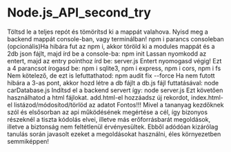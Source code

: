 # Node.js_API_second_try

Töltsd le a teljes repót és tömörítsd ki a mappát valahova.
Nyisd meg a backend mappát console-ban, vagy terminálban!
npm i parancs consoleban
(opcionális)Ha hibára fut az npm i, akkor töröld ki a modules mappát és a 2db json fájlt, majd írd be a console-ba: npm init Lassan nyomkodd az entert, majd az entry pointhoz írd be: server.js Entert nyomogasd végig! Ezt a 4 parancsot írogasd be: npm i sqlite3, npm i express, npm i cors, npm i fs Nem kötelező, de ezt is lefuttathatod: npm audit fix --force
Ha nem futott hibára a 3-as pont, akkor hozd létre a db fájlt a db.js fájl futtatásával: node carDatabase.js
Indítsd el a backend servert így: node server.js
Ezt követően használhatod a html fájlokat. add.html-el hozzáadsz új rekordot, index.html-el listázod/módosítod/törlöd az adatot
Fontos!!! Mivel a tananyag kezdőknek szól és elsősorban az api működésének megértése a cél, így bizonyos részeknél a tiszta kódolás elvei, illetve más erőforrásbarát megoldások, illetve a biztonság nem feltétlenül érvényesültek. Ebből adódóan kizárólag tanulás során javasolt ezeket a megoldásokat használni, éles környezetben semmiképpen!
